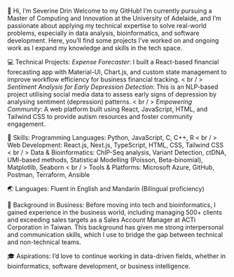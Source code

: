 👋 Hi, I’m Severine Drin
Welcome to my GitHub! I’m currently pursuing a Master of Computing and Innovation at the University of Adelaide, and I’m passionate about applying my technical expertise to solve real-world problems, especially in data analysis, bioinformatics, and software development. Here, you’ll find some projects I’ve worked on and ongoing work as I expand my knowledge and skills in the tech space.

💻 Technical Projects:
*Expense Forecaster*:
I built a React-based financial forecasting app with Material-UI, Chart.js, and custom state management to improve workflow efficiency for business financial tracking.
< br / >
*Sentiment Analysis for Early Depression Detection*:
This is an NLP-based project utilising social media data to assess early signs of depression by analysing sentiment (depression) patterns.
< br / >
*Empowering Community*:
A web platform built using React, JavaScript, HTML, and Tailwind CSS to provide autism resources and foster community engagement.

🔧 Skills:
Programming Languages: Python, JavaScript, C, C++, R
< br / >
Web Development: React.js, Next.js, TypeScript, HTML, CSS, Tailwind CSS
< br / >
Data & Bioinformatics: ChIP-Seq analysis, Variant Detection, ctDNA, UMI-based methods, Statistical Modelling (Poisson, Beta-binomial), Matplotlib, Seaborn
< br / >
Tools & Platforms: Microsoft Azure, GitHub, Postman, Terraform, Ansible

🌏 Languages:
Fluent in English and Mandarin (Bilingual proficiency)

🌟 Background in Business:
Before moving into tech and bioinformatics, I gained experience in the business world, including managing 500+ clients and exceeding sales targets as a Sales Account Manager at ACTi Corporation in Taiwan. This background has given me strong interpersonal and communication skills, which I use to bridge the gap between technical and non-technical teams.

🎓 Aspirations:
I’d love to continue working in data-driven fields, whether in bioinformatics, software development, or business intelligence.
